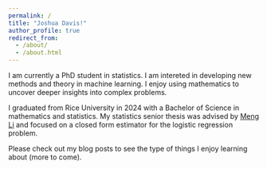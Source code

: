```yaml
---
permalink: /
title: "Joshua Davis!"
author_profile: true
redirect_from:
  - /about/
  - /about.html
---
```


I am currently a PhD student in statistics. I am intereted in developing new methods and theory in machine learning. I enjoy using mathematics to uncover deeper insights into complex problems.

I graduated from Rice University in 2024 with a Bachelor of Science in mathematics and statistics. My statistics senior thesis was advised by [Meng Li](https://meng.rice.edu) and focused on a closed form estimator for the logistic regression problem.

Please check out my blog posts to see the type of things I enjoy learning about (more to come).
